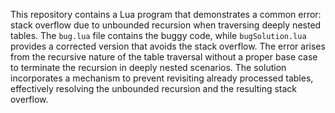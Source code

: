 This repository contains a Lua program that demonstrates a common error: stack overflow due to unbounded recursion when traversing deeply nested tables.  The `bug.lua` file contains the buggy code, while `bugSolution.lua` provides a corrected version that avoids the stack overflow.  The error arises from the recursive nature of the table traversal without a proper base case to terminate the recursion in deeply nested scenarios. The solution incorporates a mechanism to prevent revisiting already processed tables, effectively resolving the unbounded recursion and the resulting stack overflow. 